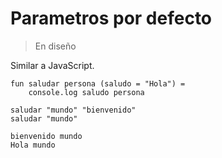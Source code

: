 # Parametros por defecto

> En diseño

Similar a JavaScript.

```
fun saludar persona (saludo = "Hola") =
    console.log saludo persona

saludar "mundo" "bienvenido"
saludar "mundo"
```

```terminal
bienvenido mundo
Hola mundo
```
